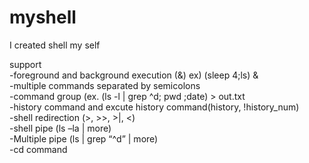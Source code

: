 # myshell
I created shell my self<br>

support<br>
-foreground and background execution (&) ex) (sleep 4;ls) & <br>
-multiple commands separated by semicolons <br>
-command group (ex. (ls -l | grep ^d; pwd ;date) > out.txt <br>
-history command and excute history command(history, !history_num) <br>
-shell redirection (>, >>, >|, <) <br>
-shell pipe (ls –la | more) <br>
-Multiple pipe (ls | grep “^d” | more) <br>
-cd command <br>
